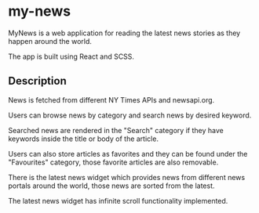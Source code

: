 # my-news
MyNews is a web application for reading the latest news stories as they happen around the world.

The app is built using React and SCSS.

## Description
News is fetched from different NY Times APIs and newsapi.org.

Users can browse news by category and search news by desired keyword.

Searched news are rendered in the "Search" category if they have keywords inside the title or body of the article.

Users can also store articles as favorites and they can be found under the "Favourites" category, those favorite articles are also removable.

There is the latest news widget which provides news from different news portals around the world, those news are sorted from the latest.

The latest news widget has infinite scroll functionality implemented.


